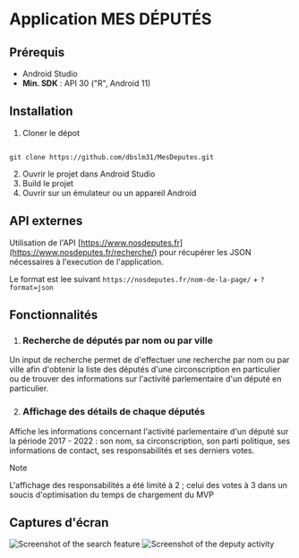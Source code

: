 # Application MES DÉPUTÉS

## Prérequis
- Android Studio
- **Min. SDK** : API 30 ("R", Android 11)

## Installation

1. Cloner le dépot

```

git clone https://github.com/dbslm31/MesDeputes.git

```

2. Ouvrir le projet dans Android Studio
3. Build le projet
4. Ouvrir sur un émulateur ou un appareil Android

## API externes
Utilisation de l'API [https://www.nosdeputes.fr](https://www.nosdeputes.fr/recherche/) pour récupérer les JSON nécessaires à l'execution de l'application.

Le format est lee suivant `https://nosdeputes.fr/nom-de-la-page/` + `?format=json` 

## Fonctionnalités

1. ### Recherche de députés par nom ou par ville
   
Un input de recherche permet de d'effectuer une recherche par nom ou par ville afin d'obtenir la liste des députés d'une circonscription en particulier ou de trouver des informations sur l'activité parlementaire d'un député en particulier.


2. ### Affichage des détails de chaque députés

Affiche les informations concernant l'activité parlementaire d'un député sur la période 2017 - 2022 : son nom, sa circonscription, son parti politique, ses informations de contact, ses responsabilités et ses derniers votes.

> [!NOTE]
> L'affichage des responsabilités a été limité à 2 ; celui des votes à 3 dans un soucis d'optimisation du temps de chargement du MVP

## Captures d'écran
![Screenshot of the search feature](https://i.ibb.co/V9G9w6c/Capture-d-e-cran-2024-04-07-a-09-15-29.png) ![Screenshot of the deputy activity](https://i.ibb.co/v1pZ1vN/Capture-d-e-cran-2024-04-07-a-09-55-15.png)




